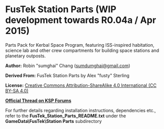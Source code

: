 # FusTek Station Parts (WIP development towards R0.04a / Apr 2015)
Parts Pack for Kerbal Space Program, featuring ISS-inspired habitation, science lab and other crew compartments for building space stations and planetary outposts.

**Author:** Robin "sumghai" Chang (sumdumghai@gmail.com)

**Derived From:** FusTek Station Parts by Alex "fusty" Sterling

**License:** [Creative Commons Attribution-ShareAlike 4.0 International (CC BY-SA 4.0)](http://www.creativecommons.org/licenses/by-sa/4.0/)

[**Official Thread on KSP Forums**](http://forum.kerbalspaceprogram.com/threads/35043-0-20-FusTek-Station-Parts-Expansion)

For further details regarding installation instructions, dependencies etc., refer to the **FusTek\_Station\_Parts\_README.txt** under the **GameData\FusTek\Station Parts** subdirectory
